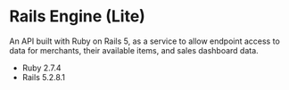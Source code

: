 # Rails Engine (Lite)

An API built with Ruby on Rails 5, as a service to allow endpoint access to data for merchants, their available items, and sales dashboard data.

* Ruby 2.7.4
* Rails 5.2.8.1 